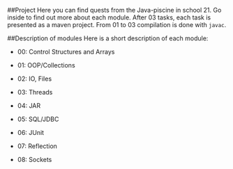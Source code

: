 ##Project
Here you can find quests from the Java-piscine in school 21. Go inside to find out more about each module. After 03 tasks, each task is presented as a maven project. From 01 to 03 compilation is done with ```javac```.

##Description of modules
Here is a short description of each module:
* 00: Control Structures and Arrays

* 01: OOP/Collections

* 02: IO, Files

* 03: Threads

* 04: JAR

* 05: SQL/JDBC

* 06: JUnit

* 07: Reflection

* 08: Sockets
